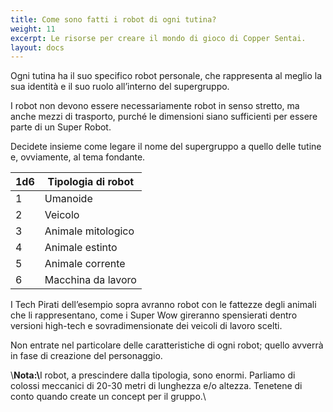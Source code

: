 ```yaml
---
title: Come sono fatti i robot di ogni tutina?
weight: 11
excerpt: Le risorse per creare il mondo di gioco di Copper Sentai.
layout: docs
---
```

Ogni tutina ha il suo specifico robot personale, che rappresenta al meglio la sua identità e il suo ruolo all’interno del supergruppo.

I robot non devono essere necessariamente robot in senso stretto, ma anche mezzi di trasporto, purché le dimensioni siano sufficienti per essere parte di un Super Robot.

Decidete insieme come legare il nome del supergruppo a quello delle tutine e, ovviamente, al tema fondante. 

| 1d6| Tipologia di robot                            |
|-----|----------------------------------|
| 1   | Umanoide                       |
| 2   | Veicolo                       |
| 3   | Animale mitologico                       |
| 4   | Animale estinto|
| 5   | Animale corrente                       |
| 6   | Macchina da lavoro                        |

I Tech Pirati dell’esempio sopra avranno robot con le fattezze degli animali che li rappresentano, come i Super Wow gireranno spensierati dentro versioni high-tech e sovradimensionate dei veicoli di lavoro scelti.

Non entrate nel particolare delle caratteristiche di ogni robot; quello avverrà in fase di creazione del personaggio. 

<div class="note">\<strong>Nota:\</strong>I robot, a prescindere dalla tipologia, sono enormi. Parliamo di colossi meccanici di 20-30 metri di lunghezza e/o altezza. Tenetene di conto quando create un concept per il gruppo.\</div>

